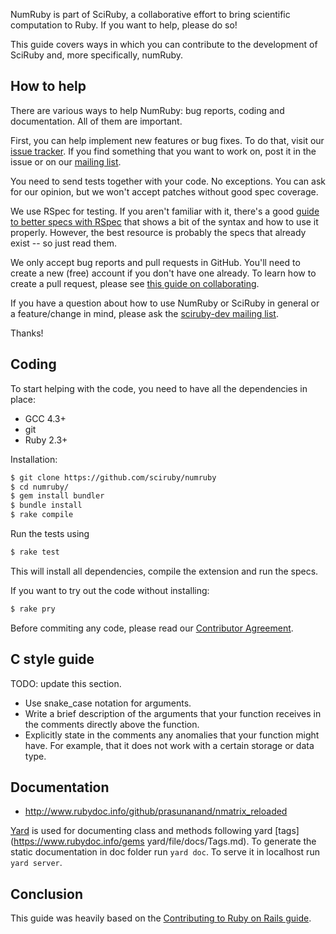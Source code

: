 NumRuby is part of SciRuby, a collaborative effort to bring scientific computation to Ruby. If you want to help, please do so!

This guide covers ways in which you can contribute to the development of SciRuby and, more specifically, numRuby.

## How to help

There are various ways to help NumRuby: bug reports, coding and documentation. All of them are important.

First, you can help implement new features or bug fixes. To do that, visit our [issue tracker](). If you find something that you want to work on, post it in the issue or on our [mailing list](https://groups.google.com/forum/?fromgroups#!forum/sciruby-dev).

You need to send tests together with your code. No exceptions. You can ask for our opinion, but we won't accept patches without good spec coverage.

We use RSpec for testing. If you aren't familiar with it, there's a good [guide to better specs with RSpec](http://betterspecs.org/) that shows a bit of the syntax and how to use it properly. However, the best resource is probably the specs that already exist -- so just read them.

We only accept bug reports and pull requests in GitHub. You'll need to create a new (free) account if you don't have one already. To learn how to create a pull request, please see [this guide on collaborating](https://help.github.com/categories/63/articles).

If you have a question about how to use NumRuby or SciRuby in general or a feature/change in mind, please ask the [sciruby-dev mailing list](https://groups.google.com/forum/?fromgroups#!forum/sciruby-dev).

Thanks!

## Coding

To start helping with the code, you need to have all the dependencies in place:

- GCC 4.3+
- git
- Ruby 2.3+

Installation:

```bash
$ git clone https://github.com/sciruby/numruby
$ cd numruby/
$ gem install bundler
$ bundle install
$ rake compile
```

Run the tests using

```bash
$ rake test
```

This will install all dependencies, compile the extension and run the specs.

If you want to try out the code without installing:

```bash
$ rake pry
```

Before commiting any code, please read our
[Contributor Agreement](http://github.com/SciRuby/sciruby/wiki/Contributor-Agreement).

## C style guide

TODO: update this section.

* Use snake_case notation for arguments.
* Write a brief description of the arguments that your function receives in the comments directly above the function.
* Explicitly state in the comments any anomalies that your function might have. For example, that it does not work with a certain storage or data type.

## Documentation

- http://www.rubydoc.info/github/prasunanand/nmatrix_reloaded

[Yard](https://www.rubydoc.info/gems/yard/) is used for documenting class and methods following yard [tags](https://www.rubydoc.info/gems yard/file/docs/Tags.md). To generate the static documentation in doc folder run `yard doc`. To serve it in localhost run `yard server`.

## Conclusion

This guide was heavily based on the [Contributing to Ruby on Rails guide](http://edgeguides.rubyonrails.org/contributing_to_ruby_on_rails.html).
